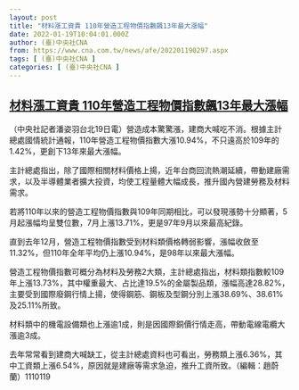 ```yaml
---
layout: post
title: "材料漲工資貴 110年營造工程物價指數飆13年最大漲幅"
date: 2022-01-19T10:04:01.000Z
author: (臺)中央社CNA
from: https://www.cna.com.tw/news/afe/202201190297.aspx
tags: [ (臺)中央社CNA ]
categories: [ (臺)中央社CNA ]
---
```

<!--1642586641000-->
[材料漲工資貴 110年營造工程物價指數飆13年最大漲幅](https://www.cna.com.tw/news/afe/202201190297.aspx)
------

<div>
<div></div><div><p>（中央社記者潘姿羽台北19日電）營造成本驚驚漲，建商大喊吃不消。根據主計總處國情統計通報，110年營造工程物價指數大漲10.94%，不只遠高於109年的1.42%，更創下13年來最大漲幅。</p><p>主計總處指出，除了國際相關材料價格上揚，近年台商回流熱潮延續，帶動建廠需求，以及半導體業者擴大投資，均使工程量體大幅成長，推升國內營建勞務及材料需求。</p><p>若將110年以來的營造工程物價指數與109年同期相比，可以發現漲勢十分顯著，5月起漲幅均呈雙位數，7月上漲13.71%，更是97年9月以來最高紀錄。</p><p>直到去年12月，營造工程物價指數受到材料類價格轉弱影響，漲幅收斂至11.32%，但110年全年平均仍上漲10.94%，是98年以來最大漲幅。</p><p>營造工程物價指數可概分為材料及勞務2大類，主計總處指出，材料類指數較109年上漲13.73%，其中權重最大、占比達19.5%的金屬製品類，漲幅高達28.82%，主要受到國際廢鋼行情上揚，使得鋼筋、鋼板及型鋼分別上漲38.69%、38.61%及25.11%所致。</p><p>材料類中的機電設備類也上漲逾1成，則是因國際銅價行情走高，帶動電線電纜大漲逾3成。</p><p>去年常常看到建商大喊缺工，從主計總處資料也可看出，勞務類上漲6.36%，其中工資類上漲6.54%，原因就是建廠等需求急迫，推升工資所致。（編輯：趙蔚蘭）1110119</p></div>
</div>
